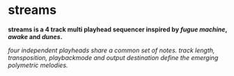 # streams

__streams is a 4 track multi playhead sequencer inspired by _fugue machine_, _awake_ and _dunes_.__

_four independent playheads share a common set of notes. track length, transposition, playbackmode and output destination define the emerging polymetric melodies._



